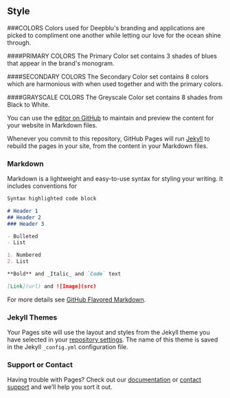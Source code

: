 ## Style
###COLORS
Colors used for Deepblu's branding and applications are picked to compliment one another while letting our love for the ocean shine through.

####PRIMARY COLORS
The Primary Color set contains 3 shades of blues that appear in the brand's monogram.

####SECONDARY COLORS
The Secondary Color set contains 8 colors which are harmonious with when used together and with the primary colors.

####GRAYSCALE COLORS
The Greyscale Color set contains 8 shades from Black to White.


You can use the [editor on GitHub](https://github.com/chowkelvin/deepblu-design-app-ui/edit/master/README.md) to maintain and preview the content for your website in Markdown files.

Whenever you commit to this repository, GitHub Pages will run [Jekyll](https://jekyllrb.com/) to rebuild the pages in your site, from the content in your Markdown files.

### Markdown

Markdown is a lightweight and easy-to-use syntax for styling your writing. It includes conventions for

```markdown
Syntax highlighted code block

# Header 1
## Header 2
### Header 3

- Bulleted
- List

1. Numbered
2. List

**Bold** and _Italic_ and `Code` text

[Link](url) and ![Image](src)
```

For more details see [GitHub Flavored Markdown](https://guides.github.com/features/mastering-markdown/).

### Jekyll Themes

Your Pages site will use the layout and styles from the Jekyll theme you have selected in your [repository settings](https://github.com/chowkelvin/deepblu-design-app-ui/settings). The name of this theme is saved in the Jekyll `_config.yml` configuration file.

### Support or Contact

Having trouble with Pages? Check out our [documentation](https://help.github.com/categories/github-pages-basics/) or [contact support](https://github.com/contact) and we’ll help you sort it out.
